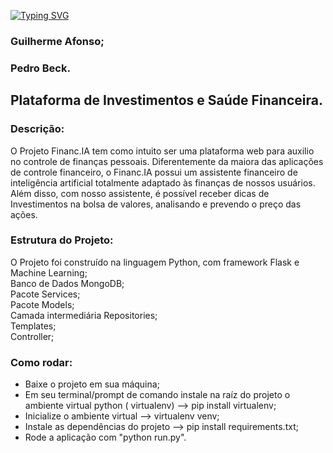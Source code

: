 
<a href="https://git.io/typing-svg"><img align="center" src="https://readme-typing-svg.demolab.com?font=Fira+Code&size=30&pause=1000&color=00FFFF&center=true&vCenter=true&width=1000&lines=Projeto Integrador: Financ.IA" alt="Typing SVG" /></a>
### Guilherme Afonso;
### Pedro Beck.

## Plataforma de Investimentos e Saúde Financeira.

### Descrição: 

O Projeto Financ.IA tem como intuito ser uma plataforma web para auxilio no controle de finanças pessoais. Diferentemente da maiora das aplicações de controle financeiro, o Financ.IA possui um assistente financeiro de inteligência artificial totalmente adaptado às finanças de nossos usuários. <br>
Além disso, com nosso assistente, é possível receber dicas de Investimentos na bolsa de valores, analisando e prevendo o preço das ações. <br>


### Estrutura do Projeto: 

O Projeto foi construído na linguagem Python, com framework Flask e Machine Learning; <br>
Banco de Dados MongoDB; <br>
Pacote Services; <br>
Pacote Models; <br>
Camada intermediária Repositories; <br>
Templates; <br>
Controller; <br>


### Como rodar: 
<ul>
<li>
  Baixe o projeto em sua máquina; <br>
</li>
<li>
  Em seu terminal/prompt de comando instale na raíz do projeto o ambiente virtual python ( virtualenv) --> pip install virtualenv; <br>
</li>
<li>
  Inicialize o ambiente virtual --> virtualenv venv; <br>

</li>
<li>
  Instale as dependências do projeto --> pip install requirements.txt; <br>
</li>
<li>
  Rode a aplicação com "python run.py". <br>
</li>
</ul>
